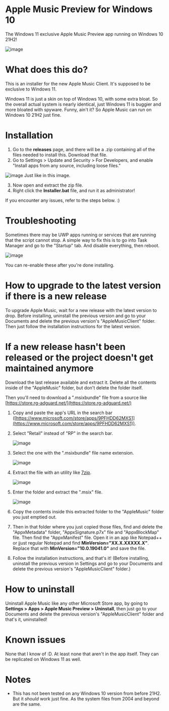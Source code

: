 # Apple Music Preview for Windows 10
The Windows 11 exclusive Apple Music Preview app running on Windows 10 21H2!

![image](https://github.com/kuba03099/Apple-Music-Preview-Windows-10-21H2/assets/152105133/1ad7c28c-561e-48e5-a12a-534ff6cfc897)


# What does this do?
This is an installer for the new Apple Music Client. It's supposed to be exclusive to Windows 11.

Windows 11 is just a skin on top of Windows 10, with some extra bloat. So the overall actual system is nearly identical, just Windows 11 is buggier and more bloated with spyware. Funny, ain't it? So Apple Music can run on Windows 10 21H2 just fine. 

# Installation

1. Go to the **releases** page, and there will be a .zip containing all of the files needed to install this. Download that file.
2. Go to Settings > Update and Security > For Developers, and enable "Install apps from any source, including loose files."

![image](https://user-images.githubusercontent.com/70412932/235552873-139b9832-d1ef-4e0a-b090-48b2670d0281.png)
Just like in this image.

3. Now open and extract the zip file.
4. Right click the **Installer.bat** file, and run it as administrator!

If you encounter any issues, refer to the steps below. :)

# Troubleshooting
Sometimes there may be UWP apps running or services that are running that the script cannot stop. A simple way to fix this is to go into Task Manager and go to the "Startup" tab. And disable everything, then reboot.

![image](https://user-images.githubusercontent.com/70412932/235554700-0de40509-0670-4a95-9e83-433de4da9c3a.png)

You can re-enable these after you're done installing.

# How to upgrade to the latest version if there is a new release
To upgrade Apple Music, wait for a new release with the latest version to drop. Before installing, uninstall the previous version and go to your Documents and delete the previous version's "AppleMusicClient" folder. Then just follow the installation instructions for the latest version.

# If a new release hasn't been released or the project doesn't get maintained anymore
Download the last release available and extract it. Delete all the contents inside of the "AppleMusic" folder, but don't delete the folder itself.

Then you'll need to download a ".msixbundle" file from a source like [https://store.rg-adguard.net/](https://store.rg-adguard.net/)

1. Copy and paste the app's URL in the search bar ([https://www.microsoft.com/store/apps/9PFHDD62MXS1](https://www.microsoft.com/store/apps/9PFHDD62MXS1)).
2. Select "Retail" instead of "RP" in the search bar.

    ![image](https://user-images.githubusercontent.com/70412932/235558728-63d97d11-1988-41d7-a0ec-b8e10c1259bc.png)

3. Select the one with the ".msixbundle" file name extension.

    ![image](https://user-images.githubusercontent.com/70412932/235559192-29a23191-0dc0-49ec-8c78-52c63ec319ce.png)

4. Extract the file with an utility like [7zip](https://www.7-zip.org/download.html).

    ![image](https://user-images.githubusercontent.com/70412932/235559495-6cf077c3-f782-43af-a96a-7f5b7632f8aa.png)

5. Enter the folder and extract the ".msix" file.

    ![image](https://user-images.githubusercontent.com/70412932/235559659-c7f49171-6677-47a9-855d-896dbdde0cda.png)

6. Copy the contents inside this extracted folder to the "AppleMusic" folder you just emptied out.

7. Then in that folder where you just copied those files, find and delete the "AppxMetadata" folder, "AppxSignature.p7x" file and "AppxBlockMap" file. Then find the "AppxManifest" file. Open it in an app like Notepad++ or jjust regular Notepad and find **MinVersion="XX.X.XXXXX.X"**. Replace that with **MinVersion="10.0.19041.0"** and save the file.
    
8. Follow the installation instructions, and that's it! (Before installing, uninstall the previous version in Settings and go to your Documents and delete the previous version's "AppleMusicClient" folder.)

# How to uninstall
Uninstall Apple Music like any other Microsoft Store app, by going to **Settings > Apps > Apple Music Preview > Uninstall**, then just go to your Documents and delete the previous version's "AppleMusicClient" folder and that's it, uninstalled!

# Known issues 
None that I know of :D. At least none that aren't in the app itself. They can be replicated on Windows 11 as well.

# Notes
- This has not been tested on any Windows 10 version from before 21H2. But it *should* work just fine. As the system files from 2004 and beyond are the same.

